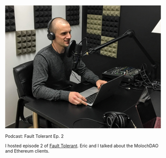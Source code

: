 [![Fault Tolerant Ep 2](/public/images/fault_tolerant_2_headshot_2.jpg)](https://anchor.fm/fault-tolerant/episodes/MolochDAO-and-Ethereum-Clients-e33okq/a-a9voqg)

<p id="title">Podcast: Fault Tolerant Ep. 2</p>

I hosted episode 2 of [Fault Tolerant](https://anchor.fm/fault-tolerant/episodes/MolochDAO-and-Ethereum-Clients-e33okq/a-a9voqg).
Eric and I talked about the MolochDAO and Ethereum clients.

